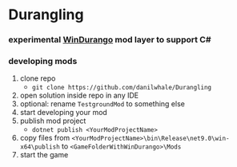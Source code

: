 # Durangling

### experimental [WinDurango](https://github.com/WinDurango/WinDurango/) mod layer to support C#

### developing mods

1. clone repo
    - `git clone https://github.com/danilwhale/Durangling`
2. open solution inside repo in any IDE
3. optional: rename `TestgroundMod` to something else
4. start developing your mod
5. publish mod project
    - `dotnet publish <YourModProjectName>`
6. copy files from `<YourModProjectName>\bin\Release\net9.0\win-x64\publish` to `<GameFolderWithWinDurango>\Mods`
7. start the game